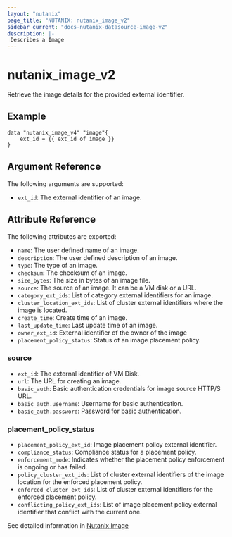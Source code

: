 ```yaml
---
layout: "nutanix"
page_title: "NUTANIX: nutanix_image_v2"
sidebar_current: "docs-nutanix-datasource-image-v2"
description: |-
 Describes a Image
---
```


# nutanix_image_v2

Retrieve the image details for the provided external identifier.

## Example

```hcl
data "nutanix_image_v4" "image"{
    ext_id = {{ ext_id of image }}
}

```


## Argument Reference

The following arguments are supported:

* `ext_id`: The external identifier of an image.

## Attribute Reference

The following attributes are exported:

* `name`: The user defined name of an image.
* `description`: The user defined description of an image.
* `type`: The type of an image.
* `checksum`: The checksum of an image.
* `size_bytes`: The size in bytes of an image file.
* `source`: The source of an image. It can be a VM disk or a URL.
* `category_ext_ids`: List of category external identifiers for an image.
* `cluster_location_ext_ids`: List of cluster external identifiers where the image is located.
* `create_time`: Create time of an image.
* `last_update_time`: Last update time of an image.
* `owner_ext_id`: External identifier of the owner of the image
* `placement_policy_status`: Status of an image placement policy.


### source
* `ext_id`: The external identifier of VM Disk.
* `url`: The URL for creating an image.
* `basic_auth`: Basic authentication credentials for image source HTTP/S URL.
* `basic_auth.username`: Username for basic authentication.
* `basic_auth.password`: Password for basic authentication.


### placement_policy_status
* `placement_policy_ext_id`: Image placement policy external identifier.
* `compliance_status`: Compliance status for a placement policy.
* `enforcement_mode`: Indicates whether the placement policy enforcement is ongoing or has failed.
* `policy_cluster_ext_ids`: List of cluster external identifiers of the image location for the enforced placement policy.
* `enforced_cluster_ext_ids`: List of cluster external identifiers for the enforced placement policy.
* `conflicting_policy_ext_ids`: List of image placement policy external identifier that conflict with the current one.

See detailed information in [Nutanix Image](https://developers.nutanix.com/api-reference?namespace=vmm&version=v4.0)